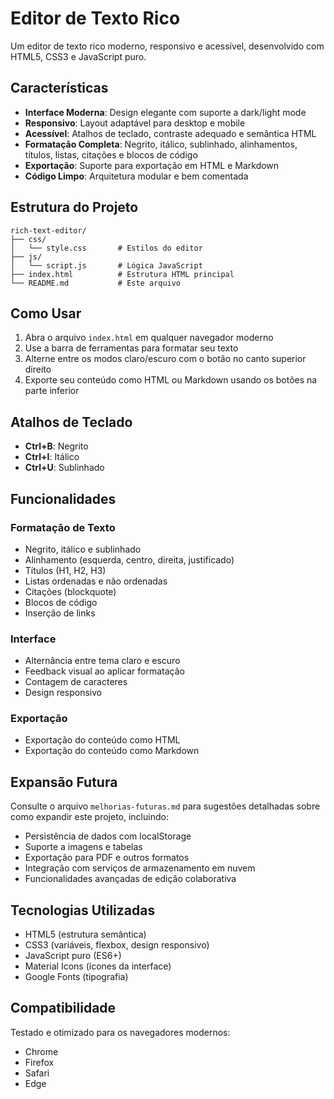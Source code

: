 # Editor de Texto Rico

Um editor de texto rico moderno, responsivo e acessível, desenvolvido com HTML5, CSS3 e JavaScript puro.

## Características

- **Interface Moderna**: Design elegante com suporte a dark/light mode
- **Responsivo**: Layout adaptável para desktop e mobile
- **Acessível**: Atalhos de teclado, contraste adequado e semântica HTML
- **Formatação Completa**: Negrito, itálico, sublinhado, alinhamentos, títulos, listas, citações e blocos de código
- **Exportação**: Suporte para exportação em HTML e Markdown
- **Código Limpo**: Arquitetura modular e bem comentada

## Estrutura do Projeto

```
rich-text-editor/
├── css/
│   └── style.css       # Estilos do editor
├── js/
│   └── script.js       # Lógica JavaScript
├── index.html          # Estrutura HTML principal
└── README.md           # Este arquivo
```

## Como Usar

1. Abra o arquivo `index.html` em qualquer navegador moderno
2. Use a barra de ferramentas para formatar seu texto
3. Alterne entre os modos claro/escuro com o botão no canto superior direito
4. Exporte seu conteúdo como HTML ou Markdown usando os botões na parte inferior

## Atalhos de Teclado

- **Ctrl+B**: Negrito
- **Ctrl+I**: Itálico
- **Ctrl+U**: Sublinhado

## Funcionalidades

### Formatação de Texto
- Negrito, itálico e sublinhado
- Alinhamento (esquerda, centro, direita, justificado)
- Títulos (H1, H2, H3)
- Listas ordenadas e não ordenadas
- Citações (blockquote)
- Blocos de código
- Inserção de links

### Interface
- Alternância entre tema claro e escuro
- Feedback visual ao aplicar formatação
- Contagem de caracteres
- Design responsivo

### Exportação
- Exportação do conteúdo como HTML
- Exportação do conteúdo como Markdown

## Expansão Futura

Consulte o arquivo `melhorias-futuras.md` para sugestões detalhadas sobre como expandir este projeto, incluindo:

- Persistência de dados com localStorage
- Suporte a imagens e tabelas
- Exportação para PDF e outros formatos
- Integração com serviços de armazenamento em nuvem
- Funcionalidades avançadas de edição colaborativa

## Tecnologias Utilizadas

- HTML5 (estrutura semântica)
- CSS3 (variáveis, flexbox, design responsivo)
- JavaScript puro (ES6+)
- Material Icons (ícones da interface)
- Google Fonts (tipografia)

## Compatibilidade

Testado e otimizado para os navegadores modernos:
- Chrome
- Firefox
- Safari
- Edge
